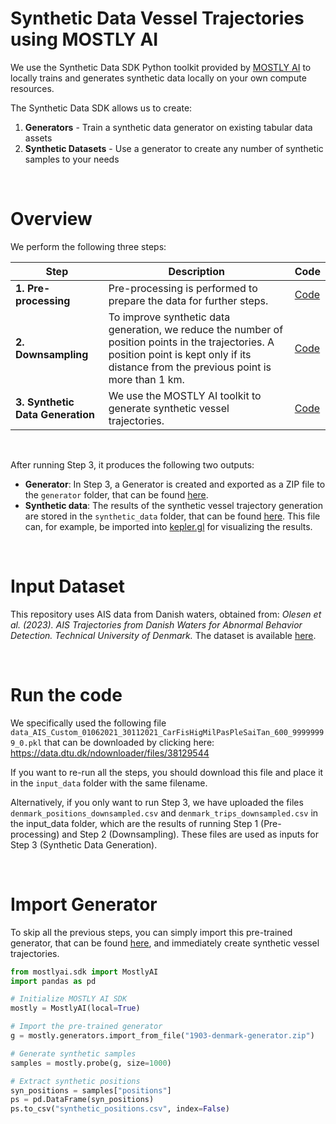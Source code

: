 # Synthetic Data Vessel Trajectories using MOSTLY AI

We use the Synthetic Data SDK Python toolkit provided by [MOSTLY AI](https://github.com/mostly-ai/mostlyai) to locally trains and generates synthetic data locally on your own compute resources.

The Synthetic Data SDK allows us to create:

1. **Generators** - Train a synthetic data generator on existing tabular data assets
2. **Synthetic Datasets** - Use a generator to create any number of synthetic samples to your needs

<br />

# Overview

We perform the following three steps:

| Step                     | Description                                                                                              | Code |
|--------------------------|----------------------------------------------------------------------------------------------------------|--------------|
| **1. Pre-processing**       | Pre-processing is performed to prepare the data for further steps.                                      | [Code](https://github.com/nina-verbeeke-tue/mostlyai-synthetic-vessel-trajectories/blob/main/notebooks/1_pre_process.ipynb) |
| **2. Downsampling**         | To improve synthetic data generation, we reduce the number of position points in the trajectories. A position point is kept only if its distance from the previous point is more than 1 km. | [Code](https://github.com/nina-verbeeke-tue/mostlyai-synthetic-vessel-trajectories/blob/main/notebooks/2_downsampling.ipynb) |
| **3. Synthetic Data Generation** | We use the MOSTLY AI toolkit to generate synthetic vessel trajectories.                         | [Code](https://github.com/nina-verbeeke-tue/mostlyai-synthetic-vessel-trajectories/blob/main/notebooks/3_mostly_ai.ipynb) |

<br />

After running Step 3, it produces the following two outputs:

* **Generator**: In Step 3, a Generator is created and exported as a ZIP file to the `generator` folder, that can be found [here](https://github.com/nina-verbeeke-tue/mostlyai-synthetic-vessel-trajectories/tree/main/generator). 
* **Synthetic data**: The results of the synthetic vessel trajectory generation are stored in the `synthetic_data` folder, that can be found [here](https://github.com/nina-verbeeke-tue/mostlyai-synthetic-vessel-trajectories/tree/main/synthetic_data). This file can, for example, be imported into [kepler.gl](https://kepler.gl/) for visualizing the results.

<br />

# Input Dataset

This repository uses AIS data from Danish waters, obtained from:  _Olesen et al. (2023). AIS Trajectories from Danish Waters for Abnormal Behavior Detection. Technical University of Denmark._  The dataset is available [here](https://data.dtu.dk/collections/AIS_Trajectories_from_Danish_Waters_for_Abnormal_Behavior_Detection/6287841).

<br />

# Run the code
We specifically used the following file `data_AIS_Custom_01062021_30112021_CarFisHigMilPasPleSaiTan_600_99999999_0.pkl` that can be downloaded by clicking here: https://data.dtu.dk/ndownloader/files/38129544

If you want to re-run all the steps, you should download this file and place it in the `input_data` folder with the same filename.

Alternatively, if you only want to run Step 3, we have uploaded the files `denmark_positions_downsampled.csv` and `denmark_trips_downsampled.csv` in the input_data folder, which are the results of running Step 1 (Pre-processing) and Step 2 (Downsampling). These files are used as inputs for Step 3 (Synthetic Data Generation).

<br />

# Import Generator

To skip all the previous steps, you can simply import this pre-trained generator, that can be found [here](https://github.com/nina-verbeeke-tue/mostlyai-synthetic-vessel-trajectories/tree/main/generator), and immediately create synthetic vessel trajectories.


```python
from mostlyai.sdk import MostlyAI
import pandas as pd 

# Initialize MOSTLY AI SDK
mostly = MostlyAI(local=True)

# Import the pre-trained generator
g = mostly.generators.import_from_file("1903-denmark-generator.zip")

# Generate synthetic samples
samples = mostly.probe(g, size=1000)

# Extract synthetic positions
syn_positions = samples["positions"]
ps = pd.DataFrame(syn_positions)
ps.to_csv("synthetic_positions.csv", index=False)
```